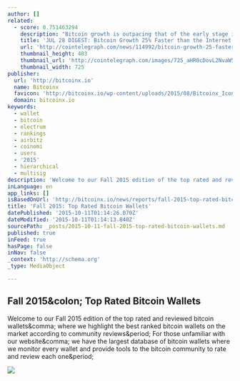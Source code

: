 ```yaml
---
author: []
related:
  - score: 0.751463294
    description: "Bitcoin growth is outpacing that of the early stage internet by almost 25%; an Estonian Angel List service will utilize Bitcoin's blockchain to secure its marketplace, and more top stories for July 28. In terms of investment, Bitcoin growth is outpacing that of the early stage internet by almost 25%, according to the latest figures compiled by IB Times UK."
    title: 'JUL 28 DIGEST: Bitcoin Growth 25% Faster than the Internet in 90s; Estonian Angel List Service Secures Marketplace with BTC Blockchain'
    url: 'http://cointelegraph.com/news/114992/bitcoin-growth-25-faster-than-the-internet-in-90s-estonian-angel-list-service-secures-marketplace-with-btc-blockchain'
    thumbnail_height: 483
    thumbnail_url: 'http://cointelegraph.com/images/725_aHR0cDovL2NvaW50ZWxlZ3JhcGguY29tL3N0b3JhZ2UvdXBsb2Fkcy92aWV3Lzk5MTkyNTk1NTE2YTJkMjFlYzE5NmJlZDM2MjYyNDQ1LnBuZw==.jpg'
    thumbnail_width: 725
publisher:
  url: 'http://bitcoinx.io'
  name: Bitcoinx
  favicon: 'http://bitcoinx.io/wp-content/uploads/2015/08/Bitcoinx_Icon_GooglePlus.png'
  domain: bitcoinx.io
keywords:
  - wallet
  - bitcoin
  - electrum
  - rankings
  - airbitz
  - coinomi
  - users
  - '2015'
  - hierarchical
  - multisig
description: 'Welcome to our Fall 2015 edition of the top rated and reviewed bitcoin wallets, where we highlight the best ranked bitcoin wallets on the market according to community reviews. For those unfamiliar with our website, we have the largest database of bitcoin wallets where we monitor every wallet and provide tools to the bitcoin community to rate and review each one.'
inLanguage: en
app_links: []
isBasedOnUrl: 'http://bitcoinx.io/news/reports/fall-2015-top-rated-bitcoin-wallets/'
title: 'Fall 2015: Top Rated Bitcoin Wallets'
datePublished: '2015-10-11T01:14:26.070Z'
dateModified: '2015-10-11T01:14:13.840Z'
sourcePath: _posts/2015-10-11-fall-2015-top-rated-bitcoin-wallets.md
published: true
inFeed: true
hasPage: false
inNav: false
_context: 'http://schema.org'
_type: MediaObject

---
```

<article style=""><h1>Fall 2015&amp;colon; Top Rated Bitcoin Wallets</h1><p>Welcome to our Fall 2015 edition of the top rated and reviewed bitcoin wallets&amp;comma; where we highlight the best ranked bitcoin wallets on the market according to community reviews&amp;period; For those unfamiliar with our website&amp;comma; we have the largest database of bitcoin wallets where we monitor every wallet and provide tools to the bitcoin community to rate and review each one&amp;period;</p><img src="http://bitcoinx.io/wp-content/uploads/2014/04/electrum.jpg" /></article>